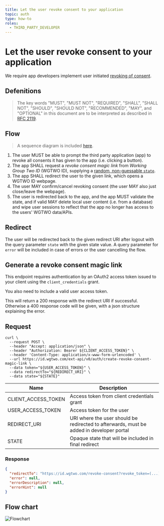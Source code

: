 ```yaml
---
title: Let the user revoke consent to your application
topic: auth
type: how-to
roles:
  - THIRD_PARTY_DEVELOPER
---
```


# Let the user revoke consent to your application

We require app developers implement user initiated [revoking of consent](/auth/explanation/why-support-user-revoking-of-consent/).

## Defenitions

> The key words "MUST", "MUST NOT", "REQUIRED", "SHALL", "SHALL
> NOT", "SHOULD", "SHOULD NOT", "RECOMMENDED",  "MAY", and
> "OPTIONAL" in this document are to be interpreted as described in
> [RFC 2119](https://www.ietf.org/rfc/rfc2119.txt).

## Flow
> A sequence diagram is included [here](#flow-chart).

1. The user MUST be able to prompt the third party application (app) to revoke all consents it has given to the app (i.e. clicking a button).
2. The app SHALL request a _revoke consent magic link_ from _Working Group Two ID_ (WGTWO ID), supplying a [random, non-guessable `state`](https://auth0.com/docs/protocols/state-parameters#csrf-attacks).
3. The app SHALL redirect the user to the given link, which opens a WGTWO ID webpage.
4. The user MAY confirm/cancel revoking consent (the user MAY also just close/leave the webpage).
5. The user is redirected back to the app, and the app MUST validate the state, and if valid MAY delete local user content (i.e. from a database) and wipe user sessions to reflect that the app no longer has access to the users' WGTWO data/APIs.

## Redirect
The user will be redirected back to the given redirect URI after logout with the query parameter `state` with the given
state value. A query parameter for `error` will be included in case of errors or the user cancelling the flow. 

## Generate a revoke consent magic link
This endpoint requires authentication by an OAuth2 access token issued to your client using the `client_credentials` grant. 

You also need to include a valid user access token.

This will return a 200 response with the redirect URI if successful.
Otherwise a 400 response code will be given, with a json structure explaining the error.

## Request

```shell script
curl \
  --request POST \
  --header "Accept: application/json" \
  --header "Authorization: Bearer ${CLIENT_ACCESS_TOKEN}" \
  --header 'Content-Type: application/x-www-form-urlencoded' \
  --url https://id.wgtwo.com/ext-api/v0/auth/create-revoke-consent-magic-link \
  --data token="${USER_ACCESS_TOKEN}" \
  --data redirectTo="${REDIRECT_URI}" \
  --data state="${STATE}"
```

| Name                | Description                                                                              |
|---------------------|------------------------------------------------------------------------------------------|
| CLIENT_ACCESS_TOKEN | Access token from client credentials grant                                               |
| USER_ACCESS_TOKEN   | Access token for the user                                                                |
| REDIRECT_URI        | URI where the user should be redirected to afterwards, must be added in developer portal |
| STATE               | Opaque state that will be included in final redirect                                     |

### Response
```json
{
  "redirectTo": "https://id.wgtwo.com/revoke-consent?revoke_token=(...)",
  "error": null,
  "errorDescription": null,
  "errorHint": null
}
```

## Flow chart
![Flowchart](~/assets/images/auth-revoke-session.svg)
